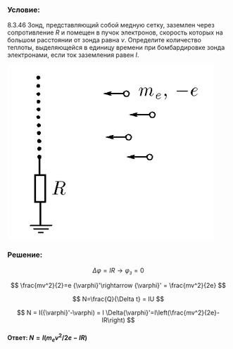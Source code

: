 ###  Условие:

$8.3.46$ Зонд, представляющий собой медную сетку, заземлен через сопротивление $R$ и помещен в пучок электронов, скорость которых на большом расстоянии от зонда равна $v$. Определите количество теплоты, выделяющейся в единицу времени при бомбардировке зонда электронами, если ток заземления равен $I$.

![К задаче $8.3.46$|468x396, 30%](../../img/8.3.46/8.3.46.png)

###  Решение:

$$
\Delta \varphi = IR \rightarrow \varphi_з = 0
$$

$$
\frac{mv^2}{2}=e {\varphi}'\rightarrow {\varphi}' = \frac{mv^2}{2e}
$$

$$
N=\frac{Q}{\Delta t} = IU
$$

$$
N = I({\varphi}'-\varphi) = I \Delta{\varphi}'=I\left(\frac{mv^2}{2e}-IR\right)
$$

####  Ответ: $N = I(m_ev^2/2e − IR)$
